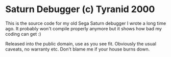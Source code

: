 Saturn Debugger (c) Tyranid 2000
===============

This is the source code for my old Sega Saturn debugger I wrote a long time ago. It probably
won't compile properly anymore but it shows how bad my coding can get :)

Released into the public domain, use as you see fit. Obviously the usual caveats, no warranty 
etc. Don't blame me if your house burns down.
